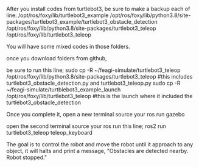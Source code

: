 After you install codes from turtlebot3, be sure to make a backup each of line:
/opt/ros/foxy/lib/turtlebot3_example
/opt/ros/foxy/lib/python3.8/site-packages/turtlebot3_example/turtlebot3_obstacle_detection
/opt/ros/foxy/lib/python3.8/site-packages/turtlebot3_teleop
/opt/ros/foxy/lib/turtlebot3_teleop

You will have some mixed codes in those folders.

once you download folders from github,

be sure to run this line;
sudo cp -R ~/feagi-simulate/turtlebot3_teleop /opt/ros/foxy/lib/python3.8/site-packages/turtlebot3_teleop #this includes turtlebot3_obstacle_detection.py and turtlebot3_teleop.py
sudo cp -R ~/feagi-simulate/turtblebot3_example_launch /opt/ros/foxy/lib/turtlebot3_teleop #this is the launch where it included the turtlebot3_obstacle_detection



Once you complete it,
open a new terminal
source your ros
run gazebo

open the second terminal
source your ros
run this line;
ros2 run turtlebot3_teleop teleop_keyboard

The goal is to control the robot and move the robot until it approach to any object, it will halts and print a message, "Obstacles are detected nearby. Robot stopped."



